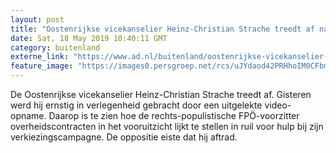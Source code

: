 ```yaml
---
layout: post
title: "Oostenrijkse vicekanselier Heinz-Christian Strache treedt af na gelekte video"
date: Sat, 18 May 2019 10:40:11 GMT
category: buitenland
externe_link: "https://www.ad.nl/buitenland/oostenrijkse-vicekanselier-heinz-christian-strache-treedt-af-na-gelekte-video~a2b5e5d5/"
feature_image: "https://images0.persgroep.net/rcs/uJYdaod42PRHhoIM0CFbmrAtl4A/diocontent/148668238/_fitwidth/400/?appId=21791a8992982cd8da851550a453bd7f&quality=0.7"
---
```


De Oostenrijkse vicekanselier Heinz-Christian Strache treedt af. Gisteren werd hij ernstig in verlegenheid gebracht door een uitgelekte video-opname. Daarop is te zien hoe de rechts-populistische FPÖ-voorzitter overheidscontracten in het vooruitzicht lijkt te stellen in ruil voor hulp bij zijn verkiezingscampagne. De oppositie eiste dat hij aftrad.
